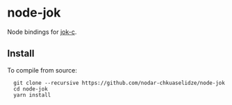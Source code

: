 node-jok
========

Node bindings for [jok-c](https://github.com/nodar-chkuaselidze/jok-c).

## Install

To compile from source:

```shell
  git clone --recursive https://github.com/nodar-chkuaselidze/node-jok
  cd node-jok
  yarn install
```
